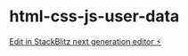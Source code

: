 # html-css-js-user-data

[Edit in StackBlitz next generation editor ⚡️](https://stackblitz.com/~/github.com/souravcit2013/html-css-js-user-data)